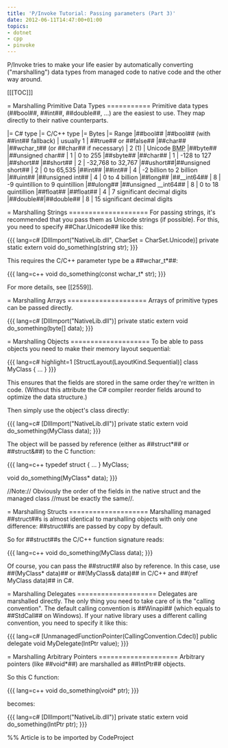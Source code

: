 ```yaml
---
title: 'P/Invoke Tutorial: Passing parameters (Part 3)'
date: 2012-06-11T14:47:00+01:00
topics:
- dotnet
- cpp
- pinvoke
---
```


P/Invoke tries to make your life easier by automatically converting ("marshalling") data types from managed code to native code and the other way around.

<!--more-->

[[[TOC]]]

= Marshalling Primitive Data Types ===========
Primitive data types (##bool##, ##int##, ##double##, ...) are the easiest to use. They map directly to their native counterparts.

|= C# type |= C/C++ type                           |= Bytes    |= Range
|##bool##  |##bool## (with ##int## fallback)       | usually 1 | ##true## or ##false##
|##char##  |##wchar_t## (or ##char## if necessary) | 2 (1)     | Unicode <abbr title="Basic Multilingual Plane">BMP</abbr>
|##byte##  |##unsigned char##                      | 1         | 0 to 255
|##sbyte## |##char##                               | 1         | -128 to 127
|##short## |##short##                              | 2         | -32,768 to 32,767
|##ushort##|##unsigned short##                     | 2         | 0 to 65,535
|##int##   |##int##                                | 4         | -2 billion to 2 billion
|##uint##  |##unsigned int##                       | 4         | 0 to 4 billion
|##long##  |##__int64##                            | 8         | -9 quintillion to 9 quintillion
|##ulong## |##unsigned __int64##                   | 8         | 0 to 18 quintillion
|##float## |##float##                              | 4         | 7 significant decimal digits
|##double##|##double##                             | 8         | 15 significant decimal digits

= Marshalling Strings ====================
For passing strings, it's recommended that you pass them as Unicode strings (if possible). For this, you need to specify ##Char.Unicode## like this:

{{{ lang=c#
[DllImport("NativeLib.dll", CharSet = CharSet.Unicode)]
private static extern void do_something(string str);
}}}

This requires the C/C++ parameter type be a ##wchar_t*##:

{{{ lang=c++
void do_something(const wchar_t* str);
}}}

For more details, see [[2559]].

= Marshalling Arrays ====================
Arrays of primitive types can be passed directly.

{{{ lang=c#
[DllImport("NativeLib.dll")]
private static extern void do_something(byte[] data);
}}}

= Marshalling Objects ====================
To be able to pass objects you need to make their memory layout sequential:

{{{ lang=c# highlight=1
[StructLayout(LayoutKind.Sequential)]
class MyClass {
  ...
}
}}}

This ensures that the fields are stored in the same order they're written in code. (Without this attribute the C# compiler reorder fields around to optimize the data structure.)

Then simply use the object's class directly:

{{{ lang=c#
[DllImport("NativeLib.dll")]
private static extern void do_something(MyClass data);
}}}

The object will be passed by reference (either as ##struct*## or ##struct&##) to the C function:

{{{ lang=c++
typedef struct {
  ...
} MyClass;

void do_something(MyClass* data);
}}}

//Note:// Obviously the order of the fields in the native struct and the managed class //must be exactly the same//.

= Marshalling Structs ====================
Marshalling managed ##struct##s is almost identical to marshalling objects with only one difference: ##struct##s are passed by copy by default.

So for ##struct##s the C/C++ function signature reads:

{{{ lang=c++
void do_something(MyClass data);
}}}

Of course, you can pass the ##struct## also by reference. In this case, use ##(MyClass* data)## or ##(MyClass& data)## in C/C++ and ##(ref MyClass data)## in C#.


= Marshalling Delegates ====================
Delegates are marshalled directly. The only thing you need to take care of is the "calling convention". The default calling convention is ##Winapi## (which equals to ##StdCall## on Windows). If your native library uses a different calling convention, you need to specify it like this:

{{{ lang=c#
[UnmanagedFunctionPointer(CallingConvention.Cdecl)]
public delegate void MyDelegate(IntPtr value);
}}}

= Marshalling Arbitrary Pointers ====================
Arbitrary pointers (like ##void*##) are marshalled as ##IntPtr## objects.

So this C function:

{{{ lang=c++
void do_something(void* ptr);
}}}

becomes:

{{{ lang=c#
[DllImport("NativeLib.dll")]
private static extern void do_something(IntPtr ptr);
}}}

%% Article is to be imported by CodeProject
<a href="http://www.codeproject.com/script/Articles/BlogFeedList.aspx?amid=274673" rel="tag" style="display:none">CodeProject</a>
